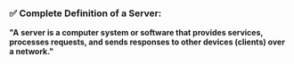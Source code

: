 ### **✅ Complete Definition of a Server:**

**"A server is a computer system or software that provides services, processes requests, and sends responses to other devices (clients) over a network."**



